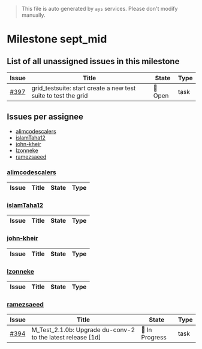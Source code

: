 > This file is auto generated by `ays` services. Please don't modify manually.

# Milestone sept_mid

## List of all unassigned issues in this milestone

|Issue|Title|State|Type|
|-----|-----|-----|---|
|[#397](https://github.com/gig-projects/org_quality/issues/397)|grid_testsuite: start create a new test suite to test the grid|:red_circle: Open|task|


## Issues per assignee
- [alimcodescalers](#alimcodescalers)
- [islamTaha12](#islamtaha12)
- [john-kheir](#john-kheir)
- [lzonneke](#lzonneke)
- [ramezsaeed](#ramezsaeed)



### [alimcodescalers](https://github.com/alimcodescalers)

|Issue|Title|State|Type|
|-----|-----|-----|----|


### [islamTaha12](https://github.com/islamTaha12)

|Issue|Title|State|Type|
|-----|-----|-----|----|


### [john-kheir](https://github.com/john-kheir)

|Issue|Title|State|Type|
|-----|-----|-----|----|


### [lzonneke](https://github.com/lzonneke)

|Issue|Title|State|Type|
|-----|-----|-----|----|


### [ramezsaeed](https://github.com/ramezsaeed)

|Issue|Title|State|Type|
|-----|-----|-----|----|
|[#394](https://github.com/gig-projects/org_quality/issues/394)|M_Test_2.1.0b: Upgrade du-conv-2 to the latest release [1d]|:large_blue_circle: In Progress|task|

